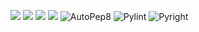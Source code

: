 <a href="https://github.com/NCSU-SE-ABK/HW1/actions/workflows/python-app.yml"><img src="https://github.com/NCSU-SE-ABK/HW1/actions/workflows/python-app.yml/badge.svg" /></a>
<a href="https://www.python.org/"> <img src="https://img.shields.io/badge/python-3.13-blue"/></a>
<a href="https://opensource.org/licenses/MIT"> <img src="https://img.shields.io/badge/License-MIT-green.svg"/></a>
<a href="https://www.linux.org/"> <img src="https://img.shields.io/badge/platform-linux-orange"/></a>
![AutoPep8](https://img.shields.io/badge/AutoPep8-checked-brightgreen)
![Pylint](https://img.shields.io/badge/Pylint-checked-yellowgreen)
![Pyright](https://img.shields.io/badge/Pyright-checked-blue)
